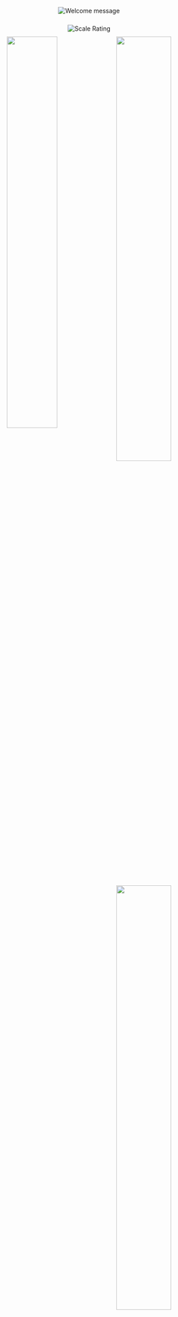 <p align="center">
  <img src="https://files.catbox.moe/288g5b.png" alt="Welcome message" />
</p>

<div style="padding: 10px 0;" align="center">
  <img src="https://files.catbox.moe/6bl0a8.png" alt="Scale Rating" />
</div>

<div align="center">
<img width="48%" align="left" src="https://files.catbox.moe/ku2yd9.png" />
<img width="50%" align="right" src="https://files.catbox.moe/tghl8i.png" />
<a href="https://discord.com/users/1244400983962816622"><img width="50%" align="right" src="https://files.catbox.moe/juwqvl.png" /></a>
<a href="https://github.com/oseveen"><img width="50%" align="right" src="https://files.catbox.moe/8qo6yi.png" /></a>
</div>
